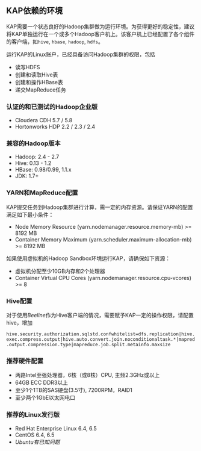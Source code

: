 ## KAP依赖的环境

KAP需要一个状态良好的Hadoop集群做为运行环境。为获得更好的稳定性，建议将KAP单独运行在一个或多个Hadoop客户机上。该客户机上已经配置了各个组件的客户端，如`hive`, `hbase`, `hadoop`, `hdfs`。

运行KAP的Linux账户，已经具备访问Hadoop集群的权限，包括
* 读写HDFS
* 创建和读取Hive表
* 创建和操作HBase表
* 递交MapReduce任务

### 认证的和已测试的Hadoop企业版
* Cloudera CDH 5.7 / 5.8
* Hortonworks HDP 2.2 / 2.3 / 2.4 


### 兼容的Hadoop版本
* Hadoop: 2.4 - 2.7
* Hive: 0.13 - 1.2
* HBase: 0.98/0.99, 1.1.x
* JDK: 1.7+

### YARN和MapReduce配置
KAP提交任务到Hadoop集群进行计算，需一定的内存资源。请保证YARN的配置满足如下最小条件：

- Node Memory Resource (yarn.nodemanager.resource.memory-mb) >= 8192 MB
- Container Memory Maximum (yarn.scheduler.maximum-allocation-mb) >= 8192 MB

如果使用虚拟机的Hadoop Sandbox环境运行KAP，请确保如下资源：

- 虚拟机分配至少10GB内存和2个处理器
- Container Virtual CPU Cores (yarn.nodemanager.resource.cpu-vcores) >= 8

### Hive配置

对于使用*Beeline*作为Hive客户端的情况，需要赋予KAP一定的操作权限，请配置hive，增加

```hive.security.authorization.sqlstd.confwhitelist=dfs.replication|hive.exec.compress.output|hive.auto.convert.join.noconditionaltask.*|mapred.output.compression.type|mapreduce.job.split.metainfo.maxsize```

### 推荐硬件配置

- 两路Intel至强处理器，6核（或8核）CPU, 主频2.3GHz或以上
- 64GB ECC DDR3以上
- 至少1个1TB的SAS硬盘(3.5寸), 7200RPM，RAID1
- 至少两个1GbE以太网电口

### 推荐的Linux发行版
* Red Hat Enterprise Linux 6.4, 6.5
* CentOS 6.4, 6.5
* *Ubuntu有已知问题*
